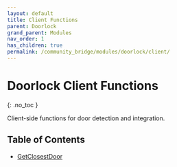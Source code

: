 ```yaml
---
layout: default
title: Client Functions
parent: Doorlock
grand_parent: Modules
nav_order: 1
has_children: true
permalink: /community_bridge/modules/doorlock/client/
---
```


# Doorlock Client Functions
{: .no_toc }

Client-side functions for door detection and integration.

## Table of Contents

- [GetClosestDoor](client/GetClosestDoor.md)
